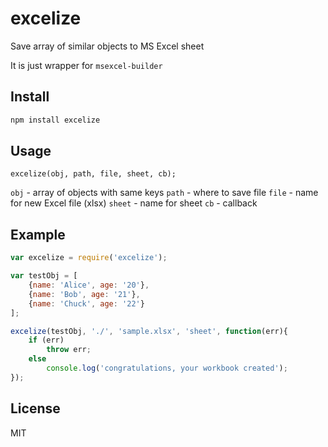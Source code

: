 # excelize

Save array of similar objects to MS Excel sheet

It is just wrapper for `msexcel-builder`

## Install

```bash
npm install excelize
```

## Usage

```
excelize(obj, path, file, sheet, cb);
```

`obj` - array of objects with same keys
`path` - where to save file
`file` - name for new Excel file (xlsx)
`sheet` - name for sheet
`cb` - callback

## Example

```js
var excelize = require('excelize');

var testObj = [
    {name: 'Alice', age: '20'},
    {name: 'Bob', age: '21'},
    {name: 'Chuck', age: '22'}
];

excelize(testObj, './', 'sample.xlsx', 'sheet', function(err){
    if (err)
        throw err;
    else
        console.log('congratulations, your workbook created');
});
```

## License

MIT